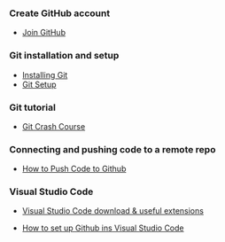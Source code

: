 <h3>Create GitHub account</h3>

- [Join GitHub](https://github.com/join)

<h3>Git installation and setup</h3>

- [Installing Git](https://git-scm.com/book/en/v2/Getting-Started-Installing-Git)
- [Git Setup](https://git-scm.com/book/en/v2/Getting-Started-First-Time-Git-Setup)

<h3>Git tutorial</h3>

- [Git Crash Course](https://youtu.be/8JJ101D3knE?si=XfSASnQ854AG3dSE)

<h3>Connecting and pushing code to a remote repo</h3>

- [How to Push Code to Github](https://youtu.be/wrb7Gge9yoE?si=VxCrjHKLyiH9SfiK)


<h3>Visual Studio Code</h3>

- [Visual Studio Code download & useful extensions](https://youtu.be/shTHhp3QeP4?si=HjYhSkwdxdDuYmR0)

- [How to set up Github ins Visual Studio Code](https://youtu.be/mR9jhYD3bnI?si=n2HEr1MNzxlpAX0n)

